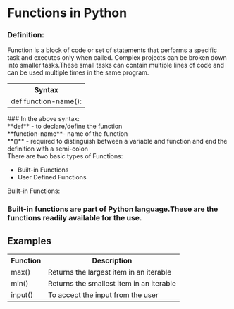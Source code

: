 # Functions in Python
### Definition: 
Function is a block of code or set of statements that performs a specific task and executes only when called.
Complex projects can be broken down into smaller tasks.These small tasks can contain multiple lines of code and can be used multiple times in the same program.
<table>
<tr>
<th>Syntax</th>
</tr>
<tr>
<td>def function-name():</td>
</tr>
</table>
### In the above syntax:<br>
**def** - to declare/define the function<br>
**function-name**- name of the function<br>
**()** - required to distinguish between a variable and function and end the definition with a semi-colon<br>
There are two basic types of Functions:<br>
<ul><li>Built-in Functions</li>
<li>User Defined Functions</li></ul>
 Built-in Functions:<br>
<h3>Built-in functions are part of Python language.These are the functions readily available for the use.</h3>
<h2>Examples</h2>
<table>
<tr>
<th>Function</th>
  <th>Description</th>
</tr>
<tr>
  <td>max()</td>
<td>Returns the largest item in an iterable</td>
</tr>
  <tr>
  <td>min()</td>
<td>Returns the smallest item in an iterable</td>
</tr>
  <tr>
  <td>input()</td>
<td>To accept the input from the user</td>
</tr>
  </table>
</table>



